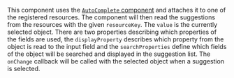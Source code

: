 This component uses the [`AutoComplete` component](#autocomplete) and attaches it to one of the registered resources.
The component will then read the suggestions from the resources with the given `resourceKey`. The `value` is the
currently selected object. There are two properties describing which properties of the fields are used, the
`displayProperty` describes which property from the object is read to the input field and the `searchProperties` define
which fields of the object will be searched and displayed in the suggestion list. The `onChange` callback will be
called with the selected object when a suggestion is selected.
